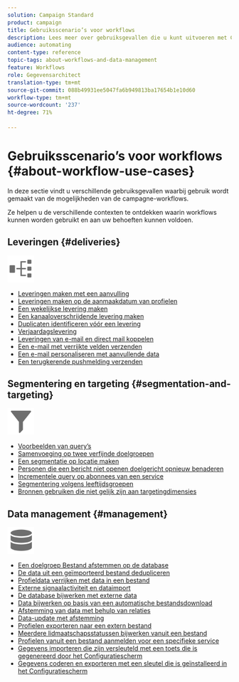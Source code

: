 ```yaml
---
solution: Campaign Standard
product: campaign
title: Gebruiksscenario’s voor workflows
description: Lees meer over gebruiksgevallen die u kunt uitvoeren met Campaign Standard-workflows.
audience: automating
content-type: reference
topic-tags: about-workflows-and-data-management
feature: Workflows
role: Gegevensarchitect
translation-type: tm+mt
source-git-commit: 088b49931ee5047fa6b949813ba17654b1e10d60
workflow-type: tm+mt
source-wordcount: '237'
ht-degree: 71%

---
```



# Gebruiksscenario’s voor workflows {#about-workflow-use-cases}

In deze sectie vindt u verschillende gebruiksgevallen waarbij gebruik wordt gemaakt van de mogelijkheden van de campagne-workflows.

Ze helpen u de verschillende contexten te ontdekken waarin workflows kunnen worden gebruikt en aan uw behoeften kunnen voldoen.

## Leveringen {#deliveries}

<img src="assets/do-not-localize/icon_workflows.svg" width="60px">

* [Leveringen maken met een aanvulling](../../automating/using/workflow-created-query-with-complement.md)
* [Leveringen maken op de aanmaakdatum van profielen](../../automating/using/workflow-creation-date-query.md)
* [Een wekelijkse levering maken](../../automating/using/workflow-weekly-offer.md)
* [Een kanaaloverschrijdende levering maken](../../automating/using/workflow-cross-channel-delivery.md)
* [Duplicaten identificeren vóór een levering](../../automating/using/identifying-duplicated-before-delivery.md)
* [Verjaardagslevering](../../automating/using/birthday-delivery.md)
* [Leveringen van e-mail en direct mail koppelen](../../automating/using/coupling-email-direct-mail.md)
* [Een e-mail met verrijkte velden verzenden](../../automating/using/sending-email-enriched-fields.md)
* [Een e-mail personaliseren met aanvullende data](../../automating/using/personalizing-email-with-additional-data.md)
* [Een terugkerende pushmelding verzenden](../../automating/using/recurring-push-notifications.md)

## Segmentering en targeting {#segmentation-and-targeting}

<img src="assets/do-not-localize/icon_filter.svg" width="60px">

* [Voorbeelden van query’s](../../automating/using/query-samples.md)
* [Samenvoeging op twee verfijnde doelgroepen](../../automating/using/union-on-two-refined-audiences.md)
* [Een segmentatie op locatie maken](../../automating/using/workflow-segmentation-location.md)
* [Personen die een bericht niet openen doelgericht opnieuw benaderen](../../automating/using/workflow-cross-channel-retargeting.md)
* [Incrementele query op abonnees van een service](../../automating/using/incremental-query-on-subscribers.md)
* [Segmentering volgens leeftijdsgroepen](../../automating/using/segmentation-age-groups.md)
* [Bronnen gebruiken die niet gelijk zijn aan targetingdimensies](../../automating/using/using-resources-different-from-targeting-dimensions.md)

## Data management {#management}

<img src="assets/do-not-localize/icon_manage.svg" width="60px">

* [Een doelgroep Bestand afstemmen op de database](../../automating/using/reconcile-file-audience-with-database.md)
* [De data uit een geïmporteerd bestand dedupliceren](../../automating/using/deduplicating-data-imported-file.md)
* [Profieldata verrijken met data in een bestand](../../automating/using/enriching-profile-data-file.md)
* [Externe signaalactiviteit en dataimport](../../automating/using/external-signal-data-import.md)
* [De database bijwerken met externe data](../../automating/using/update-database-file.md)
* [Data bijwerken op basis van een automatische bestandsdownload](../../automating/using/update-data-automatic-download.md)
* [Afstemming van data met behulp van relaties](../../automating/using/reconciliation-using-relations.md)
* [Data-update met afstemming](../../automating/using/data-update-reconciliation.md)
* [Profielen exporteren naar een extern bestand](../../automating/using/exporting-profiles-in-file.md)
* [Meerdere lidmaatschapsstatussen bijwerken vanuit een bestand](../../automating/using/updating-subscriptions-from-file.md)
* [Profielen vanuit een bestand aanmelden voor een specifieke service](../../automating/using/subscribing-profiles-from-file.md)
* [Gegevens importeren die zijn versleuteld met een toets die is gegenereerd door het Configuratiescherm](../../automating/using/managing-encrypted-data.md#use-case-gpg-decrypt)
* [Gegevens coderen en exporteren met een sleutel die is geïnstalleerd in het Configuratiescherm](../../automating/using/managing-encrypted-data.md#use-case-gpg-encrypt)
